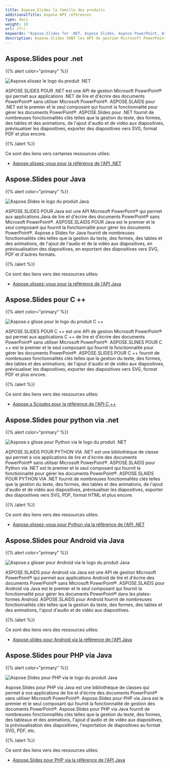 ```yaml
---
title: Aspose.Slides la famille des produits
additionalTitle: Aspose API références
type: docs
weight: 10
url: /fr/
keywords: "Aspose.Slides for .NET, Aspose Slides, Aspose PowerPoint, Aspose PPT, Aspose API Reference."
description: Aspose.Slides SONT les API de gestion Microsoft PowerPoint® qui permettent aux applications logicielles de lire et d'écrire des documents PowerPoint® sans utiliser Microsoft PowerPoint®.
---
```


## Aspose.Slides pour .net

{{% alert color="primary" %}} 

![Aspose.slissez le logo du produit .NET](../home_1.png)

ASPOSE.SLIDES POUR .NET est une API de gestion Microsoft PowerPoint® qui permet aux applications .NET de lire et d'écrire des documents PowerPoint® sans utiliser Microsoft PowerPoint®. ASPOSE.SLAIDS pour .NET est le premier et le seul composant qui fournit la fonctionnalité pour gérer les documents PowerPoint®. ASPOSE.Slides pour .NET fournit de nombreuses fonctionnalités clés telles que la gestion du texte, des formes, des tables et des animations, de l'ajout d'audio et de vidéo aux diapositives, prévisualiser les diapositives, exporter des diapositives vers SVG, format PDF et plus encore.

{{% /alert %}}

Ce sont des liens vers certaines ressources utiles:
- [Aspose.slissez-vous pour la référence de l'API .NET](/slides/net/fr/)

## Aspose.Slides pour Java

{{% alert color="primary" %}}

![Aspose.Slides le logo du produit Java](../home_2.png)

ASPOSE.SLIDES POUR Java est une API Microsoft PowerPoint® qui permet aux applications Java de lire et d'écrire des documents PowerPoint® sans Microsoft PowerPoint®. ASPOSE.SLAIDS POUR Java est le premier et le seul composant qui fournit la fonctionnalité pour gérer les documents PowerPoint®. Aspose.s Slides for Java fournit de nombreuses fonctionnalités clés telles que la gestion du texte, des formes, des tables et des animations, de l'ajout de l'audio et de la vidéo aux diapositives, en prévisualisation des diapositives, en exportant des diapositives vers SVG, PDF et d'autres formats.

{{% /alert %}}

Ce sont des liens vers des ressources utiles:

- [Aspose.slissez-vous pour la référence de l'API Java](/slides/java/)

## Aspose.Slides pour C ++

{{% alert color="primary" %}} 

![Aspose.s glisse pour le logo du produit C ++](../home_3.png)

ASPOSE.SLIDES POUR C ++ est une API de gestion Microsoft PowerPoint® qui permet aux applications C ++ de lire et d'écrire des documents PowerPoint® sans utiliser Microsoft PowerPoint®. ASPOSE.SLINES POUR C ++ est le premier et le seul composant qui fournit la fonctionnalité pour gérer les documents PowerPoint®. ASPOSE.SLIDES POUR C ++ fournit de nombreuses fonctionnalités clés telles que la gestion du texte, des formes, des tables et des animations, de l'ajout d'audio et de vidéo aux diapositives, prévisualiser les diapositives, exporter des diapositives vers SVG, format PDF et plus encore.

{{% /alert %}} 

Ce sont des liens vers des ressources utiles:

- [Aspose.s Scoutes pour la référence de l'API C ++](/slides/cpp/)

## Aspose.Slides pour python via .net

{{% alert color="primary" %}} 

![Aspose.s glisse pour Python via le logo du produit .NET](../aspose_slides-for-python.png)

ASPOSE.SLAIDS POUR PYTHON VIA .NET est une bibliothèque de classe qui permet à vos applications de lire et d'écrire des documents PowerPoint® sans utiliser Microsoft PowerPoint®. ASPOSE.SLAIDS pour Python via .NET est le premier et le seul composant qui fournit la fonctionnalité pour gérer les documents PowerPoint®. ASPOSE.SLAIDS POUR PYTHON VIA .NET fournit de nombreuses fonctionnalités clés telles que la gestion du texte, des formes, des tables et des animations, de l'ajout d'audio et de vidéo aux diapositives, prévisualiser les diapositives, exporter des diapositives vers SVG, PDF, format HTML et plus encore.

{{% /alert %}} 

Ce sont des liens vers des ressources utiles:

- [Aspose.slissez-vous pour Python via la référence de l'API .NET](/slides/python-net/)

## Aspose.Slides pour Android via Java

{{% alert color="primary" %}} 

![Aspose.s glisser pour Android via le logo du produit Java](../home_4.png)

ASPOSE.SLAIDS pour Android via Java est une API de gestion Microsoft PowerPoint® qui permet aux applications Android de lire et d'écrire des documents PowerPoint® sans Microsoft PowerPoint®. ASPOSE.SLAIDS pour Android via Java est le premier et le seul composant qui fournit la fonctionnalité pour gérer les documents PowerPoint® dans les plates-formes Android. ASPOSE.SLAIDS pour Android fournit de nombreuses fonctionnalités clés telles que la gestion du texte, des formes, des tables et des animations, l'ajout d'audio et de vidéo aux diapositives.

{{% /alert %}} 

Ce sont des liens vers des ressources utiles:

- [Aspose.slides pour Android via la référence de l'API Java](/slides/androidjava/)

## Aspose.Slides pour PHP via Java

{{% alert color="primary" %}} 

![Aspose.Slides pour PHP via le logo du produit Java](../home_8.png)

Aspose.Slides pour PHP via Java est une bibliothèque de classes qui permet à vos applications de lire et d'écrire des documents PowerPoint® sans utiliser Microsoft PowerPoint®. Aspose.Slides pour PHP via Java est le premier et le seul composant qui fournit la fonctionnalité de gestion des documents PowerPoint®. Aspose.Slides pour PHP via Java fournit de nombreuses fonctionnalités clés telles que la gestion du texte, des formes, des tableaux et des animations, l'ajout d'audio et de vidéo aux diapositives, la prévisualisation des diapositives, l'exportation de diapositives au format SVG, PDF, etc.

{{% /alert %}} 

Ce sont des liens vers des ressources utiles:

- [Aspose.Slides pour PHP via la référence de l'API Java](/slides/phpjava/)